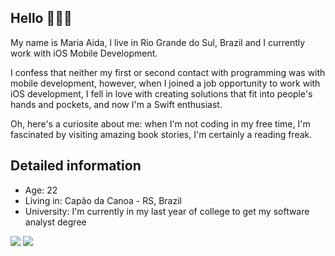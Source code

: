 ## Hello 🙋🏻‍♀️

My name is Maria Aida, I live in Rio Grande do Sul, Brazil and I currently work with iOS Mobile Development.

I confess that neither my first or second contact with programming was with mobile development, however, when I joined a job opportunity to work with iOS development, I fell in love with creating solutions that fit into people's hands and pockets, and now I'm a Swift enthusiast.

Oh, here's a curiosite about me: when I'm not coding in my free time, I'm fascinated by visiting amazing book stories, I'm certainly a reading freak.

## Detailed information
* Age: 22
* Living in: Capão da Canoa - RS, Brazil
* University: I'm currently in my last year of college to get my software analyst degree
  
<div>
   <a href = "mailto:mariaafv@hotmail.com"><img src="https://img.shields.io/badge/-Gmail-%23333?style=for-the-badge&logo=gmail&logoColor=white" target="_blank"></a>
  <a href="https://www.linkedin.com/in/maria-aida-vit%C3%B3ria-083896205/" target="_blank"><img src="https://img.shields.io/badge/-LinkedIn-%230077B5?style=for-the-badge&logo=linkedin&logoColor=white" target="_blank"></a> 
  
  
</div>
